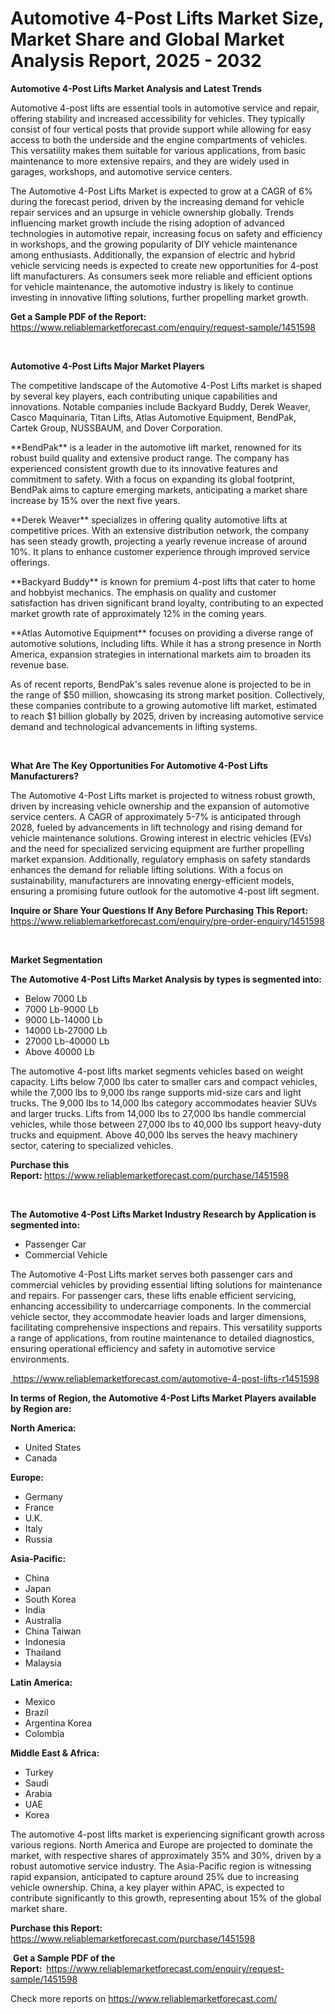 <p><h1>Automotive 4-Post Lifts Market Size, Market Share and Global Market Analysis Report, 2025 - 2032</h1></p><p><strong>Automotive 4-Post Lifts Market Analysis and Latest Trends</strong></p>
<p><p>Automotive 4-post lifts are essential tools in automotive service and repair, offering stability and increased accessibility for vehicles. They typically consist of four vertical posts that provide support while allowing for easy access to both the underside and the engine compartments of vehicles. This versatility makes them suitable for various applications, from basic maintenance to more extensive repairs, and they are widely used in garages, workshops, and automotive service centers.</p><p>The Automotive 4-Post Lifts Market is expected to grow at a CAGR of 6% during the forecast period, driven by the increasing demand for vehicle repair services and an upsurge in vehicle ownership globally. Trends influencing market growth include the rising adoption of advanced technologies in automotive repair, increasing focus on safety and efficiency in workshops, and the growing popularity of DIY vehicle maintenance among enthusiasts. Additionally, the expansion of electric and hybrid vehicle servicing needs is expected to create new opportunities for 4-post lift manufacturers. As consumers seek more reliable and efficient options for vehicle maintenance, the automotive industry is likely to continue investing in innovative lifting solutions, further propelling market growth.</p></p>
<p><strong>Get a Sample PDF of the Report:&nbsp;</strong> <a href="https://www.reliablemarketforecast.com/enquiry/request-sample/1451598?utm_campaign=3454&utm_medium=2&utm_source=Github&utm_content=ia&utm_term=11042025&utm_id=automotive-4-post-lifts">https://www.reliablemarketforecast.com/enquiry/request-sample/1451598</a></p>
<p>&nbsp;</p>
<p><strong>Automotive 4-Post Lifts Major Market Players</strong></p>
<p><p>The competitive landscape of the Automotive 4-Post Lifts market is shaped by several key players, each contributing unique capabilities and innovations. Notable companies include Backyard Buddy, Derek Weaver, Casco Maquinaria, Titan Lifts, Atlas Automotive Equipment, BendPak, Cartek Group, NUSSBAUM, and Dover Corporation.</p><p>**BendPak** is a leader in the automotive lift market, renowned for its robust build quality and extensive product range. The company has experienced consistent growth due to its innovative features and commitment to safety. With a focus on expanding its global footprint, BendPak aims to capture emerging markets, anticipating a market share increase by 15% over the next five years.</p><p>**Derek Weaver** specializes in offering quality automotive lifts at competitive prices. With an extensive distribution network, the company has seen steady growth, projecting a yearly revenue increase of around 10%. It plans to enhance customer experience through improved service offerings.</p><p>**Backyard Buddy** is known for premium 4-post lifts that cater to home and hobbyist mechanics. The emphasis on quality and customer satisfaction has driven significant brand loyalty, contributing to an expected market growth rate of approximately 12% in the coming years. </p><p>**Atlas Automotive Equipment** focuses on providing a diverse range of automotive solutions, including lifts. While it has a strong presence in North America, expansion strategies in international markets aim to broaden its revenue base.</p><p>As of recent reports, BendPak's sales revenue alone is projected to be in the range of $50 million, showcasing its strong market position. Collectively, these companies contribute to a growing automotive lift market, estimated to reach $1 billion globally by 2025, driven by increasing automotive service demand and technological advancements in lifting systems.</p></p>
<p>&nbsp;</p>
<p><strong>What Are The Key Opportunities For Automotive 4-Post Lifts Manufacturers?</strong></p>
<p><p>The Automotive 4-Post Lifts market is projected to witness robust growth, driven by increasing vehicle ownership and the expansion of automotive service centers. A CAGR of approximately 5-7% is anticipated through 2028, fueled by advancements in lift technology and rising demand for vehicle maintenance solutions. Growing interest in electric vehicles (EVs) and the need for specialized servicing equipment are further propelling market expansion. Additionally, regulatory emphasis on safety standards enhances the demand for reliable lifting solutions. With a focus on sustainability, manufacturers are innovating energy-efficient models, ensuring a promising future outlook for the automotive 4-post lift segment.</p></p>
<p><strong>Inquire or Share Your Questions If Any Before Purchasing This Report:</strong> <a href="https://www.reliablemarketforecast.com/enquiry/pre-order-enquiry/1451598?utm_campaign=3454&utm_medium=2&utm_source=Github&utm_content=ia&utm_term=11042025&utm_id=automotive-4-post-lifts">https://www.reliablemarketforecast.com/enquiry/pre-order-enquiry/1451598</a></p>
<p>&nbsp;</p>
<p><strong>Market Segmentation</strong></p>
<p><strong>The Automotive 4-Post Lifts Market Analysis by types is segmented into:</strong></p>
<p><ul><li>Below 7000 Lb</li><li>7000 Lb-9000 Lb</li><li>9000 Lb-14000 Lb</li><li>14000 Lb-27000 Lb</li><li>27000 Lb-40000 Lb</li><li>Above 40000 Lb</li></ul></p>
<p><p>The automotive 4-post lifts market segments vehicles based on weight capacity. Lifts below 7,000 lbs cater to smaller cars and compact vehicles, while the 7,000 lbs to 9,000 lbs range supports mid-size cars and light trucks. The 9,000 lbs to 14,000 lbs category accommodates heavier SUVs and larger trucks. Lifts from 14,000 lbs to 27,000 lbs handle commercial vehicles, while those between 27,000 lbs to 40,000 lbs support heavy-duty trucks and equipment. Above 40,000 lbs serves the heavy machinery sector, catering to specialized vehicles.</p></p>
<p><strong>Purchase this Report:&nbsp;</strong><a href="https://www.reliablemarketforecast.com/purchase/1451598?utm_campaign=3454&utm_medium=2&utm_source=Github&utm_content=ia&utm_term=11042025&utm_id=automotive-4-post-lifts">https://www.reliablemarketforecast.com/purchase/1451598</a></p>
<p>&nbsp;</p>
<p><strong>The Automotive 4-Post Lifts Market Industry Research by Application is segmented into:</strong></p>
<p><ul><li>Passenger Car</li><li>Commercial Vehicle</li></ul></p>
<p><p>The Automotive 4-Post Lifts market serves both passenger cars and commercial vehicles by providing essential lifting solutions for maintenance and repairs. For passenger cars, these lifts enable efficient servicing, enhancing accessibility to undercarriage components. In the commercial vehicle sector, they accommodate heavier loads and larger dimensions, facilitating comprehensive inspections and repairs. This versatility supports a range of applications, from routine maintenance to detailed diagnostics, ensuring operational efficiency and safety in automotive service environments.</p></p>
<p><a href="https://www.reliablemarketforecast.com/automotive-4-post-lifts-r1451598?utm_campaign=3454&utm_medium=2&utm_source=Github&utm_content=ia&utm_term=11042025&utm_id=automotive-4-post-lifts">&nbsp;https://www.reliablemarketforecast.com/automotive-4-post-lifts-r1451598</a></p>
<p><strong>In terms of Region, the Automotive 4-Post Lifts Market Players available by Region are:</strong></p>
<p>
    <p> <strong> North America: </strong>
        <ul>
            <li>United States</li>
            <li>Canada</li>
        </ul>
        </p> 
    <p> <strong> Europe: </strong>
        <ul>
            <li>Germany</li>
            <li>France</li>
            <li>U.K.</li>
            <li>Italy</li>
            <li>Russia</li>
        </ul>
        </p> 
    <p> <strong> Asia-Pacific: </strong>
        <ul>
            <li>China</li>
            <li>Japan</li>
            <li>South Korea</li>
            <li>India</li>
            <li>Australia</li>
            <li>China Taiwan</li>
            <li>Indonesia</li>
            <li>Thailand</li>
            <li>Malaysia</li>
        </ul>
        </p> 
    <p> <strong> Latin America: </strong>
        <ul>
            <li>Mexico</li>
            <li>Brazil</li>
            <li>Argentina Korea</li>
            <li>Colombia</li>
        </ul>
        </p> 
    <p> <strong> Middle East & Africa: </strong>
        <ul>
            <li>Turkey</li>
            <li>Saudi</li>
            <li>Arabia</li>
            <li>UAE</li>
            <li>Korea</li>
        </ul>
    </p>
    </p>
<p><p>The automotive 4-post lifts market is experiencing significant growth across various regions. North America and Europe are projected to dominate the market, with respective shares of approximately 35% and 30%, driven by a robust automotive service industry. The Asia-Pacific region is witnessing rapid expansion, anticipated to capture around 25% due to increasing vehicle ownership. China, a key player within APAC, is expected to contribute significantly to this growth, representing about 15% of the global market share. </p></p>
<p><strong>Purchase this Report: </strong><a href="https://www.reliablemarketforecast.com/purchase/1451598?utm_campaign=3454&utm_medium=2&utm_source=Github&utm_content=ia&utm_term=11042025&utm_id=automotive-4-post-lifts">https://www.reliablemarketforecast.com/purchase/1451598</a></p>
<p>&nbsp;<strong>Get a Sample PDF of the Report:&nbsp;&nbsp;</strong><a href="https://www.reliablemarketforecast.com/enquiry/request-sample/1451598?utm_campaign=3454&utm_medium=2&utm_source=Github&utm_content=ia&utm_term=11042025&utm_id=automotive-4-post-lifts">https://www.reliablemarketforecast.com/enquiry/request-sample/1451598</a></p>
<p><strong></strong></p>
<p>Check more reports on <a href="https://www.reliablemarketforecast.com/?utm_campaign=3454&utm_medium=2&utm_source=Github&utm_content=ia&utm_term=11042025&utm_id=automotive-4-post-lifts">https://www.reliablemarketforecast.com/</a></p>